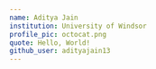 ```yaml
---
name: Aditya Jain
institution: University of Windsor
profile_pic: octocat.png
quote: Hello, World!
github_user: adityajain13
---
```

